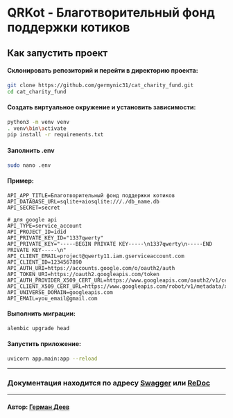 # QRKot - Благотворительный фонд поддержки котиков

## Как запустить проект

#### Склонировать репозиторий и перейти в директорию проекта:

```bash
git clone https://github.com/germynic31/cat_charity_fund.git
cd cat_charity_fund
```

#### Создать виртуальное окружение и установить зависимости:
```bash
python3 -m venv venv
. venv\bin\activate
pip install -r requirements.txt
```

#### Заполнить .env

```bash
sudo nano .env
```

#### Пример:
```dotenv
API_APP_TITLE=Благотворительный фонд поддержки котиков
API_DATABASE_URL=sqlite+aiosqlite:///./db_name.db
API_SECRET=secret

# для google api
API_TYPE=service_account
API_PROJECT_ID=idid
API_PRIVATE_KEY_ID="1337qwerty"
API_PRIVATE_KEY="-----BEGIN PRIVATE KEY-----\n1337qwerty\n-----END PRIVATE KEY-----\n"
API_CLIENT_EMAIL=project@qwerty11.iam.gserviceaccount.com
API_CLIENT_ID=1234567890
API_AUTH_URI=https://accounts.google.com/o/oauth2/auth
API_TOKEN_URI=https://oauth2.googleapis.com/token
API_AUTH_PROVIDER_X509_CERT_URL=https://www.googleapis.com/oauth2/v1/certs
API_CLIENT_X509_CERT_URL=https://www.googleapis.com/robot/v1/metadata/x509/project@qwerty11.iam.gserviceaccount.com
API_UNIVERSE_DOMAIN=googleapis.com
API_EMAIL=you_email@gmail.com
```

#### Выполнить миграции:

```bash
alembic upgrade head
```

#### Запустить приложение:
```bash
uvicorn app.main:app --reload
```

---


### Документация находится по адресу [Swagger](http://127.0.0.1:8000/docs) или [ReDoc](http://127.0.0.1:8000/redoc)

---

#### Автор: [Герман Деев](https://github.com/germynic31)
